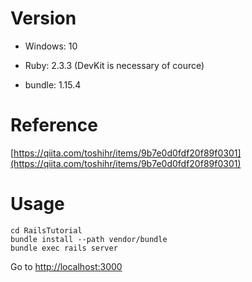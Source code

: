 # Version

- Windows: 10

- Ruby: 2.3.3 (DevKit is necessary of cource)

- bundle: 1.15.4

# Reference

[https://qiita.com/toshihr/items/9b7e0d0fdf20f89f0301](https://qiita.com/toshihr/items/9b7e0d0fdf20f89f0301)

# Usage

```
cd RailsTutorial
bundle install --path vendor/bundle
bundle exec rails server
```

Go to [http://localhost:3000](http://localhost:3000)